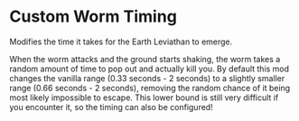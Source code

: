 # Custom Worm Timing
Modifies the time it takes for the Earth Leviathan to emerge.

When the worm attacks and the ground starts shaking, the worm takes a random amount of time to pop out and actually kill you. By default this mod changes the vanilla range (0.33 seconds - 2 seconds) to a slightly smaller range (0.66 seconds - 2 seconds), removing the random chance of it being most likely impossible to escape. This lower bound is still very difficult if you encounter it, so the timing can also be configured!